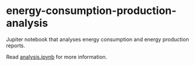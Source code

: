 # energy-consumption-production-analysis

Jupiter notebook that analyses energy consumption and energy production reports.

Read [analysis.ipynb](analysis.ipynb) for more information.
